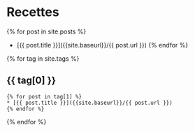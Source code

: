 # Recettes


{% for post in site.posts %}
* [{{ post.title }}]({{site.baseurl}}/{{ post.url }})
{% endfor %}

{% for tag in site.tags %}
## {{ tag[0] }}
    {% for post in tag[1] %}
    * [{{ post.title }}]({{site.baseurl}}/{{ post.url }})
    {% endfor %}

{% endfor %}
